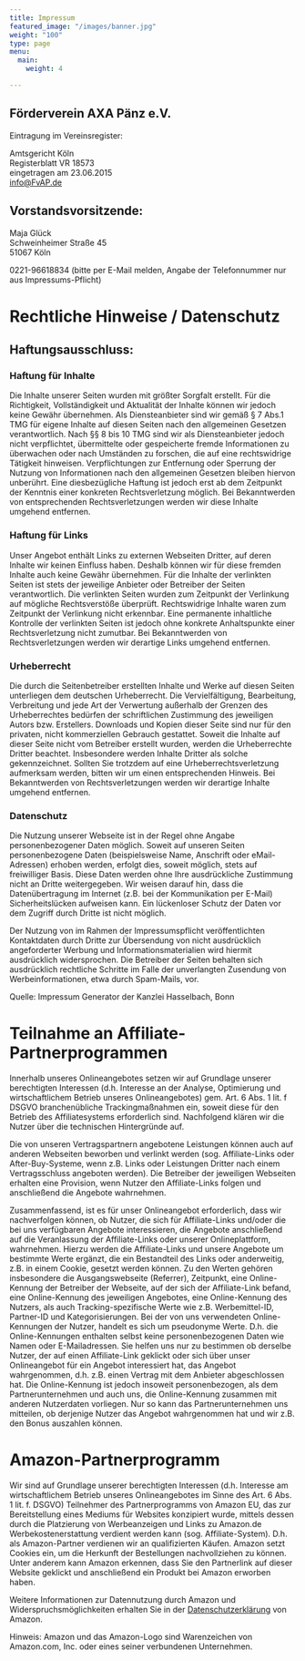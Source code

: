 ```yaml
---
title: Impressum
featured_image: "/images/banner.jpg"
weight: "100"
type: page
menu:
  main:
    weight: 4

---
```

## Förderverein AXA Pänz e.V.

Eintragung im Vereinsregister:

Amtsgericht Köln\
Registerblatt VR 18573\
eingetragen am 23.06.2015\
info@FvAP.de

## Vorstandsvorsitzende:

Maja Glück\
Schweinheimer Straße 45\
51067 Köln

0221-96618834 (bitte per E-Mail melden, Angabe der Telefonnummer nur aus Impressums-Pflicht)

# Rechtliche Hinweise / Datenschutz

## Haftungsausschluss:

### Haftung für Inhalte

Die Inhalte unserer Seiten wurden mit größter Sorgfalt erstellt. Für die Richtigkeit, Vollständigkeit und
Aktualität der Inhalte können wir jedoch keine Gewähr übernehmen. Als Diensteanbieter sind wir gemäß § 7
Abs.1 TMG für eigene Inhalte auf diesen Seiten nach den allgemeinen Gesetzen verantwortlich. Nach §§ 8
bis 10 TMG sind wir als Diensteanbieter jedoch nicht verpflichtet, übermittelte oder gespeicherte fremde
Informationen zu überwachen oder nach Umständen zu forschen, die auf eine rechtswidrige Tätigkeit
hinweisen. Verpflichtungen zur Entfernung oder Sperrung der Nutzung von Informationen nach den
allgemeinen Gesetzen bleiben hiervon unberührt. Eine diesbezügliche Haftung ist jedoch erst ab dem
Zeitpunkt der Kenntnis einer konkreten Rechtsverletzung möglich. Bei Bekanntwerden von entsprechenden
Rechtsverletzungen werden wir diese Inhalte umgehend entfernen.

### Haftung für Links

Unser Angebot enthält Links zu externen Webseiten Dritter, auf deren Inhalte wir keinen Einfluss haben.
Deshalb können wir für diese fremden Inhalte auch keine Gewähr übernehmen. Für die Inhalte der verlinkten
Seiten ist stets der jeweilige Anbieter oder Betreiber der Seiten verantwortlich. Die verlinkten Seiten wurden
zum Zeitpunkt der Verlinkung auf mögliche Rechtsverstöße überprüft. Rechtswidrige Inhalte waren zum
Zeitpunkt der Verlinkung nicht erkennbar. Eine permanente inhaltliche Kontrolle der verlinkten Seiten ist
jedoch ohne konkrete Anhaltspunkte einer Rechtsverletzung nicht zumutbar. Bei Bekanntwerden von
Rechtsverletzungen werden wir derartige Links umgehend entfernen.

### Urheberrecht

Die durch die Seitenbetreiber erstellten Inhalte und Werke auf diesen Seiten unterliegen dem deutschen
Urheberrecht. Die Vervielfältigung, Bearbeitung, Verbreitung und jede Art der Verwertung außerhalb der
Grenzen des Urheberrechtes bedürfen der schriftlichen Zustimmung des jeweiligen Autors bzw. Erstellers.
Downloads und Kopien dieser Seite sind nur für den privaten, nicht kommerziellen Gebrauch gestattet.
Soweit die Inhalte auf dieser Seite nicht vom Betreiber erstellt wurden, werden die Urheberrechte Dritter
beachtet. Insbesondere werden Inhalte Dritter als solche gekennzeichnet. Sollten Sie trotzdem auf eine
Urheberrechtsverletzung aufmerksam werden, bitten wir um einen entsprechenden Hinweis. Bei
Bekanntwerden von Rechtsverletzungen werden wir derartige Inhalte umgehend entfernen.

### Datenschutz

Die Nutzung unserer Webseite ist in der Regel ohne Angabe personenbezogener Daten möglich. Soweit auf
unseren Seiten personenbezogene Daten (beispielsweise Name, Anschrift oder eMail-Adressen) erhoben
werden, erfolgt dies, soweit möglich, stets auf freiwilliger Basis. Diese Daten werden ohne Ihre
ausdrückliche Zustimmung nicht an Dritte weitergegeben.
Wir weisen darauf hin, dass die Datenübertragung im Internet (z.B. bei der Kommunikation per E-Mail)
Sicherheitslücken aufweisen kann. Ein lückenloser Schutz der Daten vor dem Zugriff durch Dritte ist nicht
möglich.

Der Nutzung von im Rahmen der Impressumspflicht veröffentlichten Kontaktdaten durch Dritte zur
Übersendung von nicht ausdrücklich angeforderter Werbung und Informationsmaterialien wird hiermit
ausdrücklich widersprochen. Die Betreiber der Seiten behalten sich ausdrücklich rechtliche Schritte im Falle
der unverlangten Zusendung von Werbeinformationen, etwa durch Spam-Mails, vor.

Quelle: Impressum Generator der Kanzlei Hasselbach, Bonn

# Teilnahme an Affiliate-Partnerprogrammen

Innerhalb unseres Onlineangebotes setzen wir auf Grundlage unserer berechtigten Interessen (d.h. Interesse
an der Analyse, Optimierung und wirtschaftlichem Betrieb unseres Onlineangebotes) gem. Art. 6 Abs. 1 lit. f
DSGVO branchenübliche Trackingmaßnahmen ein, soweit diese für den Betrieb des Affiliatesystems
erforderlich sind. Nachfolgend klären wir die Nutzer über die technischen Hintergründe auf.

Die von unseren Vertragspartnern angebotene Leistungen können auch auf anderen Webseiten beworben und
verlinkt werden (sog. Affiliate-Links oder After-Buy-Systeme, wenn z.B. Links oder Leistungen Dritter nach
einem Vertragsschluss angeboten werden). Die Betreiber der jeweiligen Webseiten erhalten eine Provision,
wenn Nutzer den Affiliate-Links folgen und anschließend die Angebote wahrnehmen.

Zusammenfassend, ist es für unser Onlineangebot erforderlich, dass wir nachverfolgen können, ob Nutzer,
die sich für Affiliate-Links und/oder die bei uns verfügbaren Angebote interessieren, die Angebote
anschließend auf die Veranlassung der Affiliate-Links oder unserer Onlineplattform, wahrnehmen. Hierzu
werden die Affiliate-Links und unsere Angebote um bestimmte Werte ergänzt, die ein Bestandteil des Links
oder anderweitig, z.B. in einem Cookie, gesetzt werden können. Zu den Werten gehören insbesondere die
Ausgangswebseite (Referrer), Zeitpunkt, eine Online-Kennung der Betreiber der Webseite, auf der sich der
Affiliate-Link befand, eine Online-Kennung des jeweiligen Angebotes, eine Online-Kennung des Nutzers,
als auch Tracking-spezifische Werte wie z.B. Werbemittel-ID, Partner-ID und Kategorisierungen.
Bei der von uns verwendeten Online-Kennungen der Nutzer, handelt es sich um pseudonyme Werte. D.h. die
Online-Kennungen enthalten selbst keine personenbezogenen Daten wie Namen oder E-Mailadressen. Sie
helfen uns nur zu bestimmen ob derselbe Nutzer, der auf einen Affiliate-Link geklickt oder sich über unser
Onlineangebot für ein Angebot interessiert hat, das Angebot wahrgenommen, d.h. z.B. einen Vertrag mit dem
Anbieter abgeschlossen hat. Die Online-Kennung ist jedoch insoweit personenbezogen, als dem
Partnerunternehmen und auch uns, die Online-Kennung zusammen mit anderen Nutzerdaten vorliegen. Nur
so kann das Partnerunternehmen uns mitteilen, ob derjenige Nutzer das Angebot wahrgenommen hat und wir
z.B. den Bonus auszahlen können.

# Amazon-Partnerprogramm

Wir sind auf Grundlage unserer berechtigten Interessen (d.h. Interesse am wirtschaftlichem Betrieb unseres
Onlineangebotes im Sinne des Art. 6 Abs. 1 lit. f. DSGVO) Teilnehmer des Partnerprogramms von Amazon
EU, das zur Bereitstellung eines Mediums für Websites konzipiert wurde, mittels dessen durch die
Platzierung von Werbeanzeigen und Links zu Amazon.de Werbekostenerstattung verdient werden kann (sog.
Affiliate-System). D.h. als Amazon-Partner verdienen wir an qualifizierten Käufen.
Amazon setzt Cookies ein, um die Herkunft der Bestellungen nachvollziehen zu können. Unter anderem
kann Amazon erkennen, dass Sie den Partnerlink auf dieser Website geklickt und anschließend ein Produkt
bei Amazon erworben haben.

Weitere Informationen zur Datennutzung durch Amazon und Widerspruchsmöglichkeiten erhalten Sie in der
[Datenschutzerklärung](https://www.amazon.de/gp/help/customer/display.html?nodeId=201909010) von Amazon.

Hinweis: Amazon und das Amazon-Logo sind Warenzeichen von Amazon.com, Inc. oder eines seiner
verbundenen Unternehmen.
